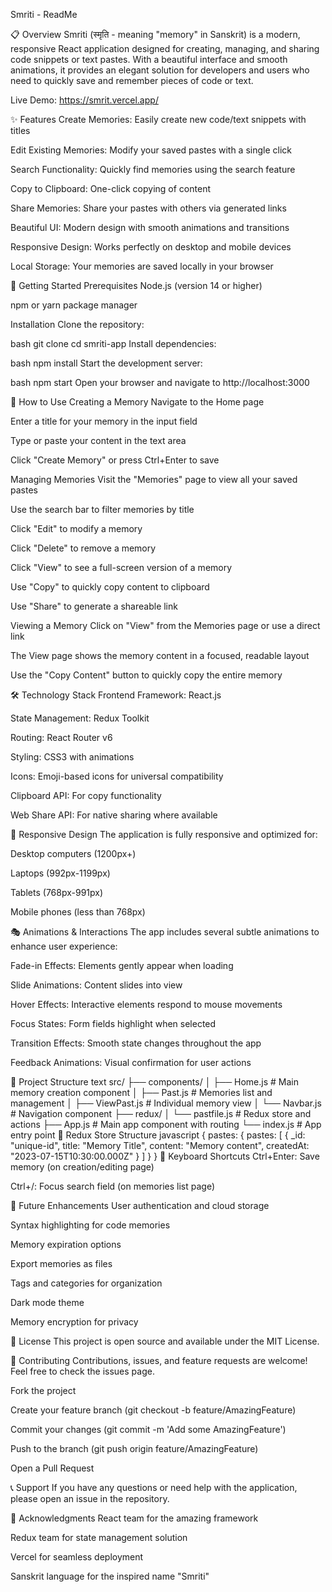 Smriti - ReadMe

📋 Overview
Smriti (स्मृति - meaning "memory" in Sanskrit) is a modern, responsive React application designed for creating, managing, and sharing code snippets or text pastes. With a beautiful interface and smooth animations, it provides an elegant solution for developers and users who need to quickly save and remember pieces of code or text.

Live Demo: https://smrit.vercel.app/

✨ Features
Create Memories: Easily create new code/text snippets with titles

Edit Existing Memories: Modify your saved pastes with a single click

Search Functionality: Quickly find memories using the search feature

Copy to Clipboard: One-click copying of content

Share Memories: Share your pastes with others via generated links

Beautiful UI: Modern design with smooth animations and transitions

Responsive Design: Works perfectly on desktop and mobile devices

Local Storage: Your memories are saved locally in your browser

🚀 Getting Started
Prerequisites
Node.js (version 14 or higher)

npm or yarn package manager

Installation
Clone the repository:

bash
git clone <repository-url>
cd smriti-app
Install dependencies:

bash
npm install
Start the development server:

bash
npm start
Open your browser and navigate to http://localhost:3000

🎨 How to Use
Creating a Memory
Navigate to the Home page

Enter a title for your memory in the input field

Type or paste your content in the text area

Click "Create Memory" or press Ctrl+Enter to save

Managing Memories
Visit the "Memories" page to view all your saved pastes

Use the search bar to filter memories by title

Click "Edit" to modify a memory

Click "Delete" to remove a memory

Click "View" to see a full-screen version of a memory

Use "Copy" to quickly copy content to clipboard

Use "Share" to generate a shareable link

Viewing a Memory
Click on "View" from the Memories page or use a direct link

The View page shows the memory content in a focused, readable layout

Use the "Copy Content" button to quickly copy the entire memory

🛠️ Technology Stack
Frontend Framework: React.js

State Management: Redux Toolkit

Routing: React Router v6

Styling: CSS3 with animations

Icons: Emoji-based icons for universal compatibility

Clipboard API: For copy functionality

Web Share API: For native sharing where available

📱 Responsive Design
The application is fully responsive and optimized for:

Desktop computers (1200px+)

Laptops (992px-1199px)

Tablets (768px-991px)

Mobile phones (less than 768px)

🎭 Animations & Interactions
The app includes several subtle animations to enhance user experience:

Fade-in Effects: Elements gently appear when loading

Slide Animations: Content slides into view

Hover Effects: Interactive elements respond to mouse movements

Focus States: Form fields highlight when selected

Transition Effects: Smooth state changes throughout the app

Feedback Animations: Visual confirmation for user actions

🔧 Project Structure
text
src/
  ├── components/
  │   ├── Home.js          # Main memory creation component
  │   ├── Past.js          # Memories list and management
  │   ├── ViewPast.js      # Individual memory view
  │   └── Navbar.js        # Navigation component
  ├── redux/
  │   └── pastfile.js      # Redux store and actions
  ├── App.js               # Main app component with routing
  └── index.js             # App entry point
🎯 Redux Store Structure
javascript
{
  pastes: {
    pastes: [
      {
        _id: "unique-id",
        title: "Memory Title",
        content: "Memory content",
        createdAt: "2023-07-15T10:30:00.000Z"
      }
    ]
  }
}
🌟 Keyboard Shortcuts
Ctrl+Enter: Save memory (on creation/editing page)

Ctrl+/: Focus search field (on memories list page)

🔮 Future Enhancements
User authentication and cloud storage

Syntax highlighting for code memories

Memory expiration options

Export memories as files

Tags and categories for organization

Dark mode theme

Memory encryption for privacy

📄 License
This project is open source and available under the MIT License.

🤝 Contributing
Contributions, issues, and feature requests are welcome! Feel free to check the issues page.

Fork the project

Create your feature branch (git checkout -b feature/AmazingFeature)

Commit your changes (git commit -m 'Add some AmazingFeature')

Push to the branch (git push origin feature/AmazingFeature)

Open a Pull Request

📞 Support
If you have any questions or need help with the application, please open an issue in the repository.

🙏 Acknowledgments
React team for the amazing framework

Redux team for state management solution

Vercel for seamless deployment

Sanskrit language for the inspired name "Smriti"
